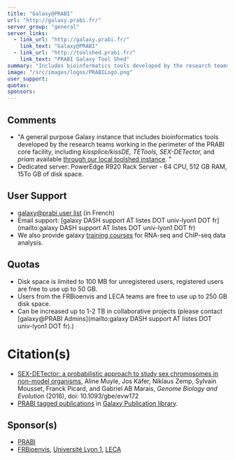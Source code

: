 ```yaml
---
title: "Galaxy@PRABI"
url: "http://galaxy.prabi.fr/"
server_group: "general"
server_links: 
  - link_url: "http://galaxy.prabi.fr/"
    link_text: "Galaxy@PRABI"
  - link_url: "http://toolshed.prabi.fr/"
    link_text: "PRABI Galaxy Tool Shed"
summary: "Includes bioinformatics tools developed by the research teams working in the perimeter of the PRABI core facility, including *kissplice/kissDE, TETools, SEX-DETector,* and *priam*."
image: "/src/images/logos/PRABILogo.png"
user_support: 
quotas: 
sponsors: 
---
```


## Comments

* "A general purpose Galaxy instance that includes bioinformatics tools developed by the research teams working in the perimeter of the PRABI core facility, including *kissplice/kissDE, TETools, SEX-DETector,* and *priam* available [through our local toolshed instance](http://toolshed.prabi.fr). "
* Dedicated server:  PowerEdge R920 Rack Server - 64 CPU, 512 GB RAM, 15To GB of disk space.

## User Support

* [galaxy@prabi user list](http://listes.univ-lyon1.fr/sympa/info/galaxy-user) (in French)
* Email support: [galaxy DASH support AT listes DOT univ-lyon1 DOT fr](mailto:galaxy DASH support AT listes DOT univ-lyon1 DOT fr)
* We also provide galaxy [training courses](/src/teach/trainers/index.md#galaxy_40_prabi_project) for RNA-seq and ChIP-seq data analysis.

## Quotas

* Disk space is limited to 100 MB for unregistered users, registered users are free to use up to 50 GB.
* Users from the FRBioenvis and LECA teams are free to use up to 250 GB disk space.
* Can be increased up to 1-2 TB in collaborative projects (please contact [galaxy@PRABI Admins](mailto:galaxy DASH support AT listes DOT univ-lyon1 DOT fr).)

# Citation(s)

* [SEX-DETector: a probabilistic approach to study sex chromosomes in non-model organisms](https://doi.org/10.1093/gbe/evw172), Aline Muyle, Jos Käfer, Niklaus Zemp, Sylvain Mousset, Franck Picard, and Gabriel AB Marais, *Genome Biology and Evolution* (2016), doi: 10.1093/gbe/evw172
* [PRABI tagged publications](https://www.zotero.org/groups/1732893/galaxy/items/tag/%3EPRABI) in [Galaxy Publication library](/src/publication-library/index.md).

## Sponsor(s)

* [PRABI](http://www.prabi.fr)
* [FRBioenvis](http://bioenvis.universite-lyon.fr), [Université Lyon 1](http://www.univ-lyon1.fr), [LECA](http://www-leca.ujf-grenoble.fr)
